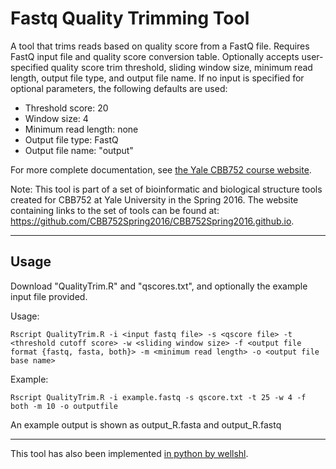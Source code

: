 # Fastq Quality Trimming Tool

A tool that trims reads based on quality score from a FastQ file.  Requires FastQ input file and quality score conversion table. Optionally accepts user-specified quality score trim threshold, sliding window size, minimum read length, output file type, and output file name. If no input is specified for optional parameters, the following defaults are used:  
 
* Threshold score: 20  
* Window size: 4  
* Minimum read length: none  
* Output file type: FastQ  
* Output file name: "output"  

For more complete documentation, see [the Yale CBB752 course website](http://cbb752spring2016.github.io/QCStep#sequence-read-trimming).

Note: This tool is part of a set of bioinformatic and biological structure tools created for CBB752 at Yale University in the Spring 2016. The website containing links to the set of tools can be found at: <https://github.com/CBB752Spring2016/CBB752Spring2016.github.io>.

***
  
## Usage

Download "QualityTrim.R" and "qscores.txt", and optionally the example input file provided.
  
  Usage: 
  
```Rscript QualityTrim.R -i <input fastq file> -s <qscore file> -t <threshold cutoff score> -w <sliding window size> -f <output file format {fastq, fasta, both}> -m <minimum read length> -o <output file base name>```
  
  
  Example: 
  
```Rscript QualityTrim.R -i example.fastq -s qscore.txt -t 25 -w 4 -f both -m 10 -o outputfile```
  
  An example output is shown as output_R.fasta and output_R.fastq

***  

This tool has also been implemented [in python by wellshl](https://github.com/wellshl/CBB752_Final_Project_1.3).
